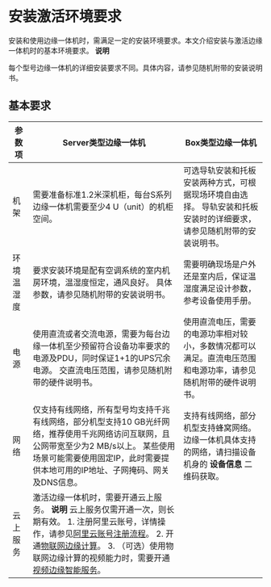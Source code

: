 安装激活环境要求 
=============================

安装和使用边缘一体机时，需满足一定的安装环境要求。本文介绍安装与激活边缘一体机时的基本环境要求。
**说明**

每个型号边缘一体机的详细安装要求不同。具体内容，请参见随机附带的安装说明书。

基本要求 
-------------------------



|  参数项  |                                                             Server类型边缘一体机                                                             |                                 Box类型边缘一体机                                  |
|-------|---------------------------------------------------------------------------------------------------------------------------------------|-----------------------------------------------------------------------------|
| 机架    | 需要准备标准1.2米深机柜，每台S系列边缘一体机需要至少4 U（unit）的机柜空间。                                                                                           | 可选导轨安装和托板安装两种方式，可根据现场环境自由选择。 导轨安装和托板安装时的详细要求，请参见随机附带的安装说明书。 |
| 环境温湿度 | 要求安装环境是配有空调系统的室内机房环境，温湿度恒定，通风良好。 具体参数，请参见随机附带的安装说明书。                                                                  | 需要明确现场是户外还是室内后，保证温湿度满足设计参数，参考设备使用手册。                                        |
| 电源    | 使用直流或者交流电源，需要为每台边缘一体机至少预留符合设备功率要求的电源及PDU，同时保证1+1的UPS冗余电源。 交直流电压范围，请参见随机附带的硬件说明书。                                      | 使用直流电压，需要的电源功率相对较小，多数情况都可以满足。直流电压范围和电源功率，请参见随机附带的硬件说明书。                     |
| 网络    | 仅支持有线网络，所有型号均支持千兆有线网络，部分机型支持10 GB光纤网络，推荐使用千兆网络访问互联网，且公网带宽至少为2 MB/s以上。 某些使用场景可能需要使用固定IP，此时需要提供本地可用的IP地址、子网掩码、网关及DNS信息。 | 支持有线网络，部分机型支持蜂窝网络。 边缘一体机具体支持的网络，请扫描设备机身的 **设备信息** 二维码获取。    |
| 云上服务  | 激活边缘一体机时，需要开通云上服务。 **说明** 云上服务仅需开通一次，则长期有效。 1. 注册阿里云账号，详情操作，请参见[阿里云账号注册流程]()。   2. 开通[物联网边缘计算](https://iotedge.console.aliyun.com/)。   3. （可选）使用物联网边缘计算的视频能力时，需要开通[视频边缘智能服务](https://www.aliyun.com/product/linkvisual)。    ||



